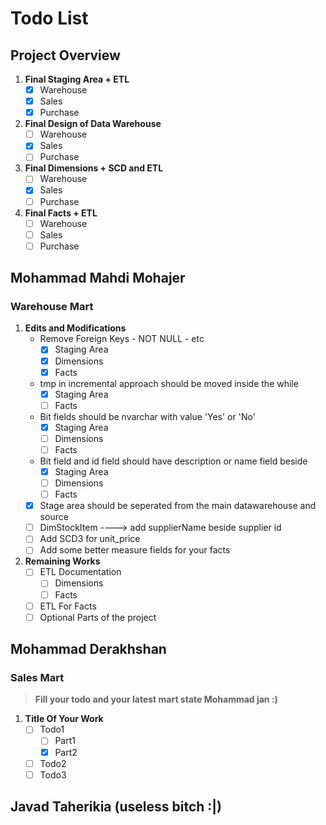 # Todo List

## Project Overview

1. **Final Staging Area + ETL**
    - [x] Warehouse
    - [x] Sales
    - [x] Purchase
2. **Final Design of Data Warehouse**
    - [ ] Warehouse
    - [x] Sales
    - [ ] Purchase
3. **Final Dimensions + SCD and ETL**
    - [ ] Warehouse
    - [x] Sales
    - [ ] Purchase
4. **Final Facts + ETL**
    - [ ] Warehouse
    - [ ] Sales
    - [ ] Purchase

## Mohammad Mahdi Mohajer

### Warehouse Mart

1. **Edits and Modifications**
   - Remove Foreign Keys - NOT NULL - etc
     - [x] Staging Area
     - [x] Dimensions
     - [x] Facts
   - tmp in incremental approach should be moved inside the while
     - [x] Staging Area
     - [ ] Facts
   - Bit fields should be nvarchar with value 'Yes' or 'No'
     - [x] Staging Area
     - [ ] Dimensions
     - [ ] Facts
   - Bit field and id field should have description or name field beside
     - [x] Staging Area
     - [ ] Dimensions
     - [ ] Facts
   - [x] Stage area should be seperated from the main datawarehouse and source
   - [ ] DimStockItem ----> add supplierName beside supplier id
   - [ ] Add SCD3 for unit_price
   - [ ] Add some better measure fields for your facts
2. **Remaining Works**
   - [ ] ETL Documentation
     - [ ] Dimensions
     - [ ] Facts
   - [ ] ETL For Facts
   - [ ] Optional Parts of the project

## Mohammad Derakhshan

### Sales Mart

> **Fill your todo and your latest mart state Mohammad jan :)**

1. **Title Of Your Work**
   - [ ] Todo1
     - [ ] Part1
     - [x] Part2
   - [ ] Todo2
   - [ ] Todo3

## Javad Taherikia (useless bitch :|)
